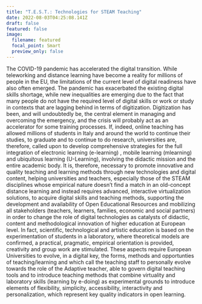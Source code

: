 ```yaml
---
title: "T.E.S.T.: Technologies for STEAM Teaching"
date: 2022-08-03T04:25:08.141Z
draft: false
featured: false
image:
  filename: featured
  focal_point: Smart
  preview_only: false
---
```

The COVID-19 pandemic has accelerated the digital transition. While teleworking and distance learning have become a reality for millions of people in the EU, the limitations of the current level of digital readiness have also often emerged. The pandemic has exacerbated the existing digital skills shortage, while new inequalities are emerging due to the fact that many people do not have the required level of digital skills or work or study in contexts that are lagging behind in terms of digitization. Digitization has been, and will undoubtedly be, the central element in managing and overcoming the emergency, and the crisis will probably act as an accelerator for some training processes. If, indeed, online teaching has allowed millions of students in Italy and around the world to continue their studies, to graduate and to continue to do research, universities are, therefore, called upon to develop comprehensive strategies for the full integration of electronic learning (e-learning) , mobile learning (mlearning) and ubiquitous learning (U-Learning), involving the didactic mission and the entire academic body. It is, therefore, necessary to promote innovative and quality teaching and learning methods through new technologies and digital content, helping universities and teachers, especially those of the STEAM disciplines whose empirical nature doesn’t find a match in an old-concept distance learning and instead requires advanced, interactive virtualization solutions, to acquire digital skills and teaching methods, supporting the development and availability of Open Educational Resources and mobilizing all stakeholders (teachers, learners, families, economic and social partners) in order to change the role of digital technologies as catalysts of didactic, content and methodological innovation of higher education at European level. In fact, scientific, technological and artistic education is based on the experimentation of students in a laboratory, where theoretical models are confirmed, a practical, pragmatic, empirical orientation is provided, creativity and group work are stimulated. These aspects require European Universities to evolve, in a digital key, the forms, methods and opportunties of teaching/learning and which call the teaching staff to personally evolve towards the role of the Adaptive teacher, able to govern digital teaching tools and to introduce teaching methods that combine virtuality and laboratory skills (learning by e-doing) as experimental grounds to introduce elements of flexibility, simplicity, accessibility, interactivity and personalization, which represent key quality indicators in open learning.